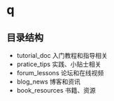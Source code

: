# q
## 目录结构
+ tutorial_doc 入门教程和指导相关
+ pratice_tips 实践、小贴士相关
+ forum_lessons 论坛和在线视频
+ blog_news 博客和资讯
+ book_resources 书籍、资源

